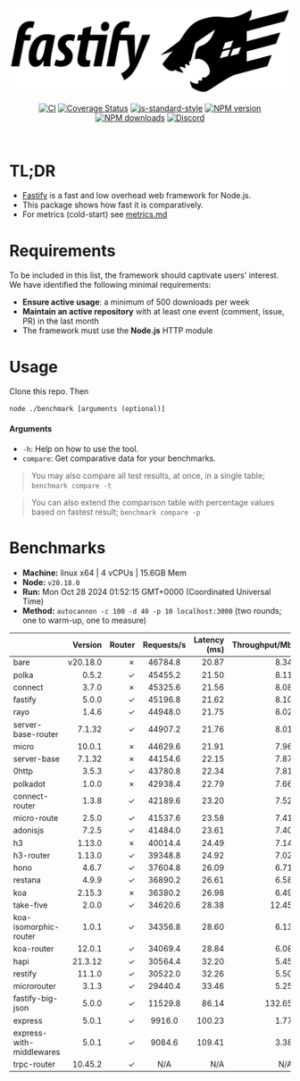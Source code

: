 <div align="center">
  <img src="https://github.com/fastify/graphics/raw/HEAD/fastify-landscape-outlined.svg" width="650" height="auto"/>
</div>

<div align="center">

[![CI](https://github.com/fastify/fastify/workflows/ci/badge.svg)](https://github.com/fastify/fastify/actions/workflows/ci.yml)
[![Coverage Status](https://coveralls.io/repos/github/fastify/fastify/badge.svg?branch=master)](https://coveralls.io/github/fastify/fastify?branch=master)
[![js-standard-style](https://img.shields.io/badge/code%20style-standard-brightgreen.svg?style=flat)](http://standardjs.com/)
[![NPM version](https://img.shields.io/npm/v/fastify.svg?style=flat)](https://www.npmjs.com/package/fastify)
[![NPM downloads](https://img.shields.io/npm/dm/fastify.svg?style=flat)](https://www.npmjs.com/package/fastify) [![Discord](https://img.shields.io/discord/725613461949906985)](https://discord.gg/fastify)

</div>
<br />

# TL;DR

* [Fastify](https://github.com/fastify/fastify) is a fast and low overhead web framework for Node.js.
* This package shows how fast it is comparatively.
* For metrics (cold-start) see [metrics.md](./METRICS.md)

# Requirements

To be included in this list, the framework should captivate users' interest. We have identified the following minimal requirements:
- **Ensure active usage**: a minimum of 500 downloads per week
- **Maintain an active repository** with at least one event (comment, issue, PR) in the last month
- The framework must use the **Node.js** HTTP module

# Usage

Clone this repo. Then

```
node ./benchmark [arguments (optional)]
```

#### Arguments

* `-h`: Help on how to use the tool.
* `compare`: Get comparative data for your benchmarks.

> You may also compare all test results, at once, in a single table; `benchmark compare -t`

> You can also extend the comparison table with percentage values based on fastest result; `benchmark compare -p`
# Benchmarks

* __Machine:__ linux x64 | 4 vCPUs | 15.6GB Mem
* __Node:__ `v20.18.0`
* __Run:__ Mon Oct 28 2024 01:52:15 GMT+0000 (Coordinated Universal Time)
* __Method:__ `autocannon -c 100 -d 40 -p 10 localhost:3000` (two rounds; one to warm-up, one to measure)

|                          | Version  | Router | Requests/s | Latency (ms) | Throughput/Mb |
| :--                      | --:      | --:    | :-:        | --:          | --:           |
| bare                     | v20.18.0 | ✗      | 46784.8    | 20.87        | 8.34          |
| polka                    | 0.5.2    | ✓      | 45455.2    | 21.50        | 8.11          |
| connect                  | 3.7.0    | ✗      | 45325.6    | 21.56        | 8.08          |
| fastify                  | 5.0.0    | ✓      | 45196.8    | 21.62        | 8.10          |
| rayo                     | 1.4.6    | ✓      | 44948.0    | 21.75        | 8.02          |
| server-base-router       | 7.1.32   | ✓      | 44907.2    | 21.76        | 8.01          |
| micro                    | 10.0.1   | ✗      | 44629.6    | 21.91        | 7.96          |
| server-base              | 7.1.32   | ✗      | 44154.6    | 22.15        | 7.87          |
| 0http                    | 3.5.3    | ✓      | 43780.8    | 22.34        | 7.81          |
| polkadot                 | 1.0.0    | ✗      | 42938.4    | 22.79        | 7.66          |
| connect-router           | 1.3.8    | ✓      | 42189.6    | 23.20        | 7.52          |
| micro-route              | 2.5.0    | ✓      | 41537.6    | 23.58        | 7.41          |
| adonisjs                 | 7.2.5    | ✓      | 41484.0    | 23.61        | 7.40          |
| h3                       | 1.13.0   | ✗      | 40014.4    | 24.49        | 7.14          |
| h3-router                | 1.13.0   | ✓      | 39348.8    | 24.92        | 7.02          |
| hono                     | 4.6.7    | ✓      | 37604.8    | 26.09        | 6.71          |
| restana                  | 4.9.9    | ✓      | 36890.2    | 26.61        | 6.58          |
| koa                      | 2.15.3   | ✗      | 36380.2    | 26.98        | 6.49          |
| take-five                | 2.0.0    | ✓      | 34620.6    | 28.38        | 12.45         |
| koa-isomorphic-router    | 1.0.1    | ✓      | 34356.8    | 28.60        | 6.13          |
| koa-router               | 12.0.1   | ✓      | 34069.4    | 28.84        | 6.08          |
| hapi                     | 21.3.12  | ✓      | 30564.4    | 32.20        | 5.45          |
| restify                  | 11.1.0   | ✓      | 30522.0    | 32.26        | 5.50          |
| microrouter              | 3.1.3    | ✓      | 29440.4    | 33.46        | 5.25          |
| fastify-big-json         | 5.0.0    | ✓      | 11529.8    | 86.14        | 132.65        |
| express                  | 5.0.1    | ✓      | 9916.0     | 100.23       | 1.77          |
| express-with-middlewares | 5.0.1    | ✓      | 9084.6     | 109.41       | 3.38          |
| trpc-router              | 10.45.2  | ✓      | N/A        | N/A          | N/A           |
